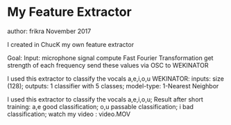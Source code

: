 My Feature Extractor
======================================================
author: frikra November 2017

I created in ChucK  my own feature extractor

Goal:
Input: microphone signal 
compute Fast Fourier Transformation
get strength of each frequency
send these values via OSC to WEKINATOR


I used this extractor to classify the vocals a,e,i,o,u
WEKINATOR:
inputs: size (128);
outputs: 1 classifier with 5 classes;
model-type: 1-Nearest Neighbor


I used this extractor to classify the vocals a,e,i,o,u;
Result after short training:
a,e good classification;
o,u passable classification;
i bad classification;
watch my video : video.MOV

